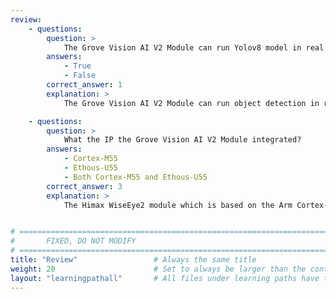 ```yaml
---
review:
    - questions:
        question: >
            The Grove Vision AI V2 Module can run Yolov8 model in real time?
        answers:
            - True
            - False
        correct_answer: 1                    
        explanation: >
            The Grove Vision AI V2 Module can run object detection in real time using the Cortex-M55 and Ethos-U55. 

    - questions:
        question: >
            What the IP the Grove Vision AI V2 Module integrated?
        answers:
            - Cortex-M55
            - Ethous-U55
            - Both Cortex-M55 and Ethous-U55 
        correct_answer: 3                    
        explanation: >
            The Himax WiseEye2 module which is based on the Arm Cortex-M55 and Ethos-U55.


# ================================================================================
#       FIXED, DO NOT MODIFY
# ================================================================================
title: "Review"                 # Always the same title
weight: 20                      # Set to always be larger than the content in this path
layout: "learningpathall"       # All files under learning paths have this same wrapper
---
```

